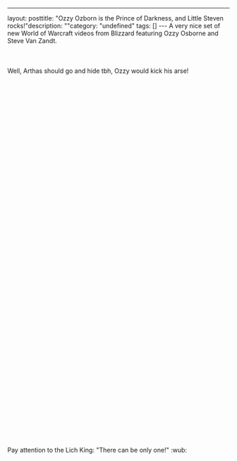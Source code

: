 --- 
layout: posttitle: "Ozzy Ozborn is the Prince of Darkness, and Little Steven rocks!"description: ""category: "undefined" tags: [] --- A very nice set of new World of Warcraft videos from Blizzard featuring Ozzy Osborne and Steve Van Zandt. <br /><br/><br /><br/>Well, Arthas should go and hide tbh, Ozzy would kick his arse!<br /><br/><br /><br/><object width="425" height="344"><param name="movie" value="http://www.youtube.com/v/mT8maUTzE48&hl=en&fs=1"></param><param name="allowFullScreen" value="true"></param><param name="allowscriptaccess" value="always"></param><embed src="http://www.youtube.com/v/mT8maUTzE48&hl=en&fs=1" type="application/x-shockwave-flash" allowscriptaccess="always" allowfullscreen="true" width="425" height="344"></embed></object><br /><br/><br /><br/><object width="425" height="344"><param name="movie" value="http://www.youtube.com/v/zXeyYdGoLCU&hl=en&fs=1"></param><param name="allowFullScreen" value="true"></param><param name="allowscriptaccess" value="always"></param><embed src="http://www.youtube.com/v/zXeyYdGoLCU&hl=en&fs=1" type="application/x-shockwave-flash" allowscriptaccess="always" allowfullscreen="true" width="425" height="344"></embed></object><br /><br/><br /><br/>Pay attention to the Lich King: "There can be only one!" :wub: